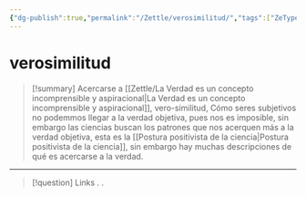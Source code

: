 ```yaml
---
{"dg-publish":true,"permalink":"/Zettle/verosimilitud/","tags":["ZeType/Idea",""],"created":"2023-08-31T17:42:37.542-05:00","updated":"2023-09-09T18:22:05.206-05:00"}
---
```



#  verosimilitud

> [!summary] 
> Acercarse a [[Zettle/La Verdad es un concepto incomprensible y aspiracional\|La Verdad es un concepto incomprensible y aspiracional]], vero-similitud, Cómo seres subjetivos no podemmos llegar a la verdad objetiva, pues nos es imposible, sin embargo las ciencias buscan los patrones que nos acerquen más a la verdad objetiva, esta es la [[Postura positivista de la ciencia\|Postura positivista de la ciencia]], sin embargo hay muchas descripciones de qué es acercarse a la verdad.

- - - 
> [!question] Links
> .
> .


